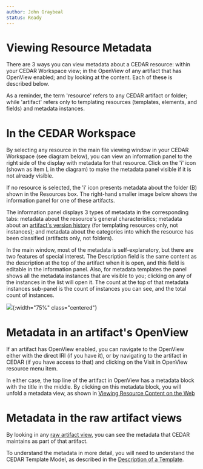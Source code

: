 ```yaml
---
author: John Graybeal
status: Ready
---
```

# Viewing Resource Metadata

There are 3 ways you can view metadata about a CEDAR resource: within your CEDAR Workspace view; in the OpenView of any artifact that has OpenView enabled; and by looking at the content. Each of these is described below.

As a reminder, the term 'resource' refers to any CEDAR artifact or folder; while 'artifact' refers only to templating resources (templates, elements, and fields) and metadata instances. 

<h1>In the CEDAR Workspace</h1>

By selecting any resource in the main file viewing window in your CEDAR Workspace (see diagram below), you can view an information panel to the right side of the display
with metadata for that resource.
Click on the 'i' icon (shown as item L in the diagram) to make the metadata panel visible
if it is not already visible.

If no resource is selected, the 'i' icon presents metadata about the folder (B) shown in the Resources box. The right-hand smaller image below shows the information panel for one of these artifacts.

The information panel displays 3 types of metadata in the corresponding tabs: metadata about the resource's general characteristics; metadata about an [artifact's version history](../../c4/4_updating_and_versioning/) (for templating resources only, not instances); and metadata about the categories into which the resource has been classified (artifacts only, not folders).

In the main window, most of the metadata is self-explanatory, but there are two features of special interest. The Description field is the same content as the description at the top of the artifact when it is open, and this field is editable in the information panel. Also, for metadata templates the panel shows all the metadata instances that are visible to you; clicking on any of the instances in the list will open it. The count at the top of that metadata instances sub-panel is the count of instances you can see, and the total count of instances.

![](../../../img/userguide/cedar-workspace-annotated-20190911.png){:width="75%" class="centered"}

<h1>Metadata in an artifact's OpenView</h1>

If an artifact has OpenView enabled, you can navigate to the OpenView either with the direct IRI (if you have it), or by navigating to the artifact in CEDAR (if you have access to that) and clicking on the Visit in OpenView resource menu item. 

In either case, the top line of the artifact in OpenView has a metadata block with the title in the middle. By clicking on this metadata block, you will unfold a metadata view, as shown in [Viewing Resource Content on the Web](../../a3/3_viewing_resource_content_on_the_web/)

<h1>Metadata in the raw artifact views</h1>

By looking in any [raw artifact view](../../a3/4_viewing_resource_as_raw_json/),
you can see the metadata that CEDAR maintains as part of that artifact.

To understand the metadata in more detail, 
you will need to understand the CEDAR Template Model, as described in the [Description of a Template](../../../cedar_templates/c1_description_of_a_template/).
